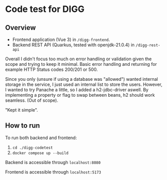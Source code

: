 # Code test for DIGG

## Overview

* Frontend application (Vue 3) in `/digg-frontend`.
* Backend REST API (Quarkus, tested with openjdk-21.0.4) in `/digg-rest-api`

Overall I didn't focus too much on error handling or validation given the scope and trying to keep it minimal.
Basic error handling and returning for example HTTP Status codes 200/201 or 500.

Since you only (unsure if using a database was "allowed") wanted internal storage in the service, I just used an internal list to store the users. However, I wanted to try Panache a little, so I added a h2-jdbc-driver aswell. By implementing a property or flag to swap between beans, h2 should work seamless. (Out of scope).

"Kept it simple".

## How to run

To run both backend and frontend:
1. `cd ./digg-codetest`
2. `docker compose up --build`

Backend is accessible through `localhost:8080`

Frontend is accessible through `localhost:5173`